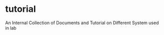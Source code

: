 tutorial
========

An Internal Collection of Documents and Tutorial on Different System used in lab
